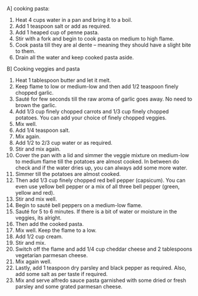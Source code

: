 A] cooking pasta:

1) Heat 4 cups water in a pan and bring it to a boil.
2) Add 1 teaspoon salt or add as required.
3) Add 1 heaped cup of penne pasta.
4) Stir with a fork and begin to cook pasta on medium to high flame.
6) Cook pasta till they are al dente – meaning they should have a slight bite to them.
7) Drain all the water and keep cooked pasta aside.


B] Cooking veggies and pasta

1) Heat 1 tablespoon butter and let it melt. 
2) Keep flame to low or medium-low and then add 1/2 teaspoon finely chopped garlic.
3) Sauté for few seconds till the raw aroma of garlic goes away. No need to brown the garlic.
4) Add 1/3 cup finely chopped carrots and 1/3 cup finely chopped potatoes. You can add your choice of finely chopped veggies.
5) Mix well.
6) Add 1/4 teaspoon salt.
7) Mix again.
8) Add 1/2 to 2/3 cup water or as required.
9) Stir and mix again.
10) Cover the pan with a lid and simmer the veggie mixture on medium-low to medium flame till the potatoes are almost cooked. In between do check and if the water dries up, you can always add some more water.
11) Simmer till the potatoes are almost cooked.
12) Then add 1/3 cup finely chopped red bell pepper (capsicum). You can even use yellow bell pepper or a mix of all three bell pepper (green, yellow and red).
13) Stir and mix well.
14) Begin to sauté bell peppers on a medium-low flame.
15) Sauté for 5 to 6 minutes. If there is a bit of water or moisture in the veggies, its alright.
16) Then add the cooked pasta.
17) Mix well. Keep the flame to a low.
18) Add 1/2 cup cream.
19) Stir and mix.
20) Switch off the flame and add 1/4 cup cheddar cheese and 2 tablespoons vegetarian parmesan cheese.
21) Mix again well.
22) Lastly, add 1 teaspoon dry parsley and black pepper as required. Also, add some salt as per taste if required.
23) Mix and serve alfredo sauce pasta garnished with some dried or fresh parsley and some grated parmesan cheese.



